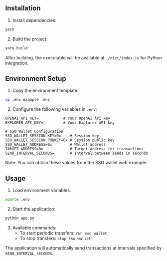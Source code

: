 ## Installation
1. Install dependencies:
```bash
yarn
```

2. Build the project:
```bash
yarn build
```

After building, the executable will be available at `./dist/index.js` for Python integration.

## Environment Setup
1. Copy the environment template:
```bash
cp .env.example .env
```

2. Configure the following variables in `.env`:
```
OPENAI_API_KEY=           # Your OpenAI API key
EXPLORER_API_KEY=         # Your Explorer API key

# SSO Wallet Configuration
SSO_WALLET_SESSION_KEY=0x    # Session key
SSO_WALLET_SESSION_PUBKEY=0x # Session public key
SSO_WALLET_ADDRESS=0x        # Wallet address
TARGET_ADDRESS=0x            # Target address for transactions
SEND_INTERVAL_SECONDS=       # Interval between sends in seconds
```

Note: You can obtain these values from the SSO wallet web example.

## Usage
1. Load environment variables:
```bash
source .env
```

2. Start the application:
```bash
python app.py
```

3. Available commands:
   - To start periodic transfers: `run sso wallet`
   - To stop transfers: `stop sso wallet`

The application will automatically send transactions at intervals specified by `SEND_INTERVAL_SECONDS`.


